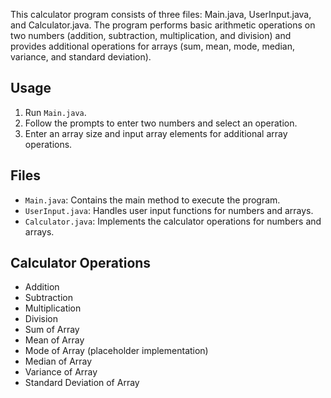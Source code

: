 This calculator program consists of three files: Main.java, UserInput.java, and Calculator.java. The program performs basic arithmetic operations on two numbers (addition, subtraction, multiplication, and division) and provides additional operations for arrays (sum, mean, mode, median, variance, and standard deviation).

## Usage

1. Run `Main.java`.
2. Follow the prompts to enter two numbers and select an operation.
3. Enter an array size and input array elements for additional array operations.

## Files

- `Main.java`: Contains the main method to execute the program.
- `UserInput.java`: Handles user input functions for numbers and arrays.
- `Calculator.java`: Implements the calculator operations for numbers and arrays.

## Calculator Operations

- Addition
- Subtraction
- Multiplication
- Division
- Sum of Array
- Mean of Array
- Mode of Array (placeholder implementation)
- Median of Array
- Variance of Array
- Standard Deviation of Array
